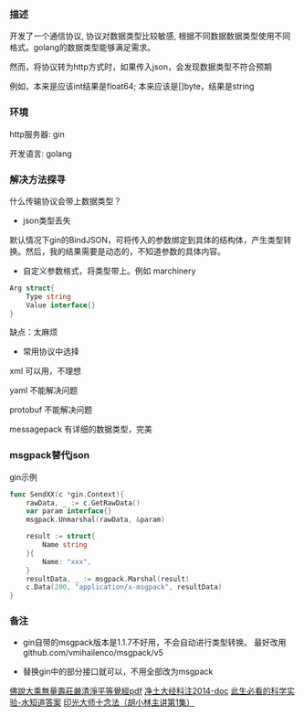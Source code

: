 ### 描述

开发了一个通信协议, 协议对数据类型比较敏感, 根据不同数据数据类型使用不同格式。golang的数据类型能够满足需求。

然而，将协议转为http方式时，如果传入json，会发现数据类型不符合预期

例如，本来是应该int结果是float64; 本来应该是[]byte，结果是string

### 环境

http服务器: gin

开发语言: golang

### 解决方法探寻

什么传输协议会带上数据类型？

* json类型丢失

默认情况下gin的BindJSON，可将传入的参数绑定到具体的结构体，产生类型转换。然后，我的结果需要是动态的，不知道参数的具体内容。

* 自定义参数格式，将类型带上。例如 marchinery

```go
Arg struct{
    Type string
    Value interface{}
}
```

缺点：太麻烦

* 常用协议中选择

xml         可以用，不理想

yaml        不能解决问题

protobuf    不能解决问题

messagepack 有详细的数据类型，完美


### msgpack替代json

gin示例

```go
func SendXX(c *gin.Context){
    rawData, _ := c.GetRawData()
    var param interface{}
    msgpack.Unmarshal(rawData, &param)

	result := struct{
		Name string
	}{
		Name: "xxx",
	}
	resultData, _ := msgpack.Marshal(result)
	c.Data(200, "application/x-msgpack", resultData)
}
```

### 备注

* gin自带的msgpack版本是1.1.7不好用，不会自动进行类型转换。 最好改用  github.com/vmihailenco/msgpack/v5

* 替换gin中的部分接口就可以，不用全部改为msgpack


[佛說大乘無量壽莊嚴清淨平等覺經pdf](http://www.sxjy360.top/page-download/)
[净土大经科注2014-doc](http://www.sxjy360.top/page-download/)
[此生必看的科学实验-水知道答案](http://www.sxjy360.top/page-download/)
[印光大师十念法（胡小林主讲第1集）](http://www.sxjy360.top/page-download/)